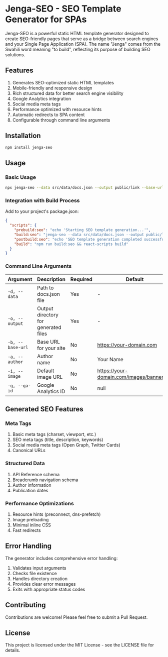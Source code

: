 # Jenga-SEO - SEO Template Generator for SPAs

Jenga-SEO is a powerful static HTML template generator designed to create SEO-friendly pages that serve as a bridge between search engines and your Single Page Application (SPA). The name "Jenga" comes from the Swahili word meaning "to build", reflecting its purpose of building SEO solutions.

## Features

1. Generates SEO-optimized static HTML templates
2. Mobile-friendly and responsive design
3. Rich structured data for better search engine visibility
4. Google Analytics integration
5. Social media meta tags
6. Performance optimized with resource hints
7. Automatic redirects to SPA content
8. Configurable through command line arguments

## Installation

```bash
npm install jenga-seo
```

## Usage

### Basic Usage

```bash
npx jenga-seo --data src/data/docs.json --output public/link --base-url https://example.com --author "John Doe" --image https://example.com/images/banner.jpg --ga-id UA-XXXXX-Y
```

### Integration with Build Process

Add to your project's package.json:

```json
{
  "scripts": {
    "prebuild:seo": "echo 'Starting SEO template generation...'",
    "build:seo": "jenga-seo --data src/data/docs.json --output public/link --base-url https://example.com --author \"John Doe\" --image https://example.com/images/banner.jpg --ga-id UA-XXXXX-Y || (echo 'Error: SEO template generation failed' && exit 1)",
    "postbuild:seo": "echo 'SEO template generation completed successfully!'",
    "build": "npm run build:seo && react-scripts build"
  }
}
```

### Command Line Arguments

| Argument         | Description                          | Required | Default                                   |
| ---------------- | ------------------------------------ | -------- | ----------------------------------------- |
| `-d, --data`     | Path to docs.json file               | Yes      | -                                         |
| `-o, --output`   | Output directory for generated files | Yes      | -                                         |
| `-b, --base-url` | Base URL for your site               | No       | https://your-domain.com                   |
| `-a, --author`   | Author name                          | No       | Your Name                                 |
| `-i, --image`    | Default image URL                    | No       | https://your-domain.com/images/banner.jpg |
| `-g, --ga-id`    | Google Analytics ID                  | No       | null                                      |

## Generated SEO Features

### Meta Tags

1. Basic meta tags (charset, viewport, etc.)
2. SEO meta tags (title, description, keywords)
3. Social media meta tags (Open Graph, Twitter Cards)
4. Canonical URLs

### Structured Data

1. API Reference schema
2. Breadcrumb navigation schema
3. Author information
4. Publication dates

### Performance Optimizations

1. Resource hints (preconnect, dns-prefetch)
2. Image preloading
3. Minimal inline CSS
4. Fast redirects

## Error Handling

The generator includes comprehensive error handling:

1. Validates input arguments
2. Checks file existence
3. Handles directory creation
4. Provides clear error messages
5. Exits with appropriate status codes

## Contributing

Contributions are welcome! Please feel free to submit a Pull Request.

## License

This project is licensed under the MIT License - see the LICENSE file for details.
